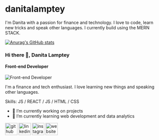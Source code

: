 # danitalamptey

I'm Danita with a passion for finance and technology. I love to code, learn new tricks and speak other languages. I currently build using the MERN STACK.

[![Anurag's GitHub stats](https://github-readme-stats.vercel.app/api?username=iamatinad&theme=transparent)](https://github.com/anuraghazra/github-readme-stats)

### Hi there 👋, Danita Lamptey
#### Front-end Developer
![Front-end Developer](https://pbs.twimg.com/profile_banners/1311515760477573121/1723990170/600x200)

I'm a finance and tech enthusiast. I love learning new things and speaking other languages. 

Skills:  JS / REACT / JS / HTML / CSS

- 🔭 I’m currently working on projects 
- 🌱 I’m currently learning web development and data analytics 


[<img src='https://cdn.jsdelivr.net/npm/simple-icons@3.0.1/icons/github.svg' alt='github' height='40'>](https://github.com/iamatinad)  [<img src='https://cdn.jsdelivr.net/npm/simple-icons@3.0.1/icons/linkedin.svg' alt='linkedin' height='40'>](https://www.linkedin.com/in/danita-lamptey/)  [<img src='https://cdn.jsdelivr.net/npm/simple-icons@3.0.1/icons/instagram.svg' alt='instagram' height='40'>](https://www.instagram.com/_iamatinad/)  [<img src='https://cdn.jsdelivr.net/npm/simple-icons@3.0.1/icons/icloud.svg' alt='website' height='40'>](https://portfolio-danitalamptey.vercel.app/)  





